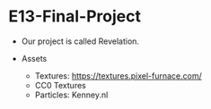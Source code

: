 # E13-Final-Project

* Our project is called Revelation.

* Assets
  - Textures: https://textures.pixel-furnace.com/
  - CC0 Textures
  - Particles: Kenney.nl
  
